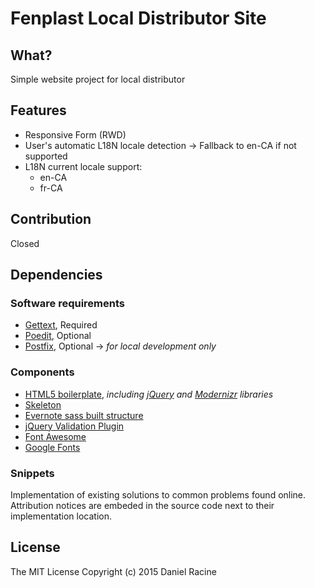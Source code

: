 <!---

File name: README.md

Copyright (c) 2015 Daniel Racine

-->





# Fenplast Local Distributor Site


## What?

Simple website project for local distributor

## Features

- Responsive Form (RWD)
- User's automatic L18N locale detection -> Fallback to en-CA if not supported
- L18N current locale support:
	- en-CA
	- fr-CA


## Contribution

Closed

## Dependencies

### Software requirements

- [Gettext](http://www.gnu.org/software/gettext/), Required
- [Poedit](https://poedit.net), Optional
- [Postfix](http://www.postfix.org), Optional -> *for local development only*

### Components

- [HTML5 boilerplate](https://html5boilerplate.com), *including [jQuery](https://jquery.com) and [Modernizr](http://modernizr.com) libraries*
- [Skeleton](http://getskeleton.com)
- [Evernote sass built structure](https://github.com/evernote/sass-build-structure)
- [jQuery Validation Plugin](http://jqueryvalidation.org)
- [Font Awesome](http://fortawesome.github.io/Font-Awesome/)
- [Google Fonts](https://www.google.com/fonts)

### Snippets
Implementation of existing solutions to common problems found online. Attribution notices are embeded in the source code next to their implementation location.

## License

The MIT License
Copyright (c) 2015 Daniel Racine
